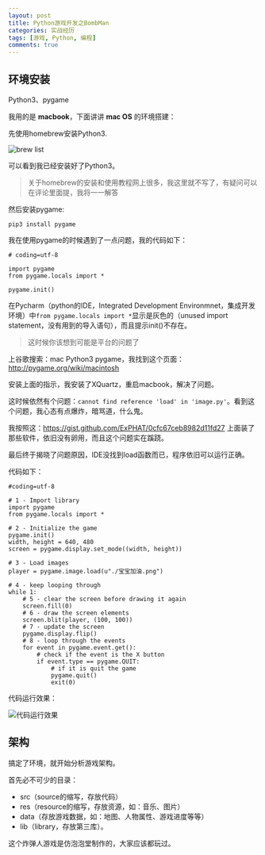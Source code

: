```yaml
---
layout: post
title: Python游戏开发之BombMan
categories: 实战经历
tags: [游戏, Python, 编程]
comments: true
---
```


## 环境安装

Python3、pygame

我用的是 **macbook**，下面讲讲 **mac OS** 的环境搭建：

先使用homebrew安装Python3.

![brew list](https://wx2.sinaimg.cn/mw690/006zFO3ggy1fbvru5hipoj30g403sjrw.jpg)

可以看到我已经安装好了Python3。

>关于homebrew的安装和使用教程网上很多，我这里就不写了，有疑问可以在评论里面提，我将一一解答

然后安装pygame:

`pip3 install pygame`

我在使用pygame的时候遇到了一点问题，我的代码如下：

```
# coding=utf-8

import pygame
from pygame.locals import *

pygame.init()
```

在Pycharm（python的IDE，Integrated Development Environmnet，集成开发环境）中`from pygame.locals import *`显示是灰色的（unused import statement，没有用到的导入语句），而且提示init()不存在。

>这时候你该想到可能是平台的问题了

上谷歌搜索：mac Python3 pygame，我找到这个页面：http://pygame.org/wiki/macintosh

安装上面的指示，我安装了XQuartz，重启macbook，解决了问题。

这时候依然有个问题：`cannot find reference 'load' in 'image.py'`。看到这个问题，我心态有点爆炸，暗骂道，什么鬼。

我按照这：https://gist.github.com/ExPHAT/0cfc67ceb8982d11fd27
上面装了那些软件，依旧没有卵用，而且这个问题实在蹊跷。

最后终于揭晓了问题原因，IDE没找到load函数而已，程序依旧可以运行正确。

代码如下：

```
#coding=utf-8

# 1 - Import library
import pygame
from pygame.locals import *

# 2 - Initialize the game
pygame.init()
width, height = 640, 480
screen = pygame.display.set_mode((width, height))

# 3 - Load images
player = pygame.image.load(u"./宝宝加油.png")

# 4 - keep looping through
while 1:
    # 5 - clear the screen before drawing it again
    screen.fill(0)
    # 6 - draw the screen elements
    screen.blit(player, (100, 100))
    # 7 - update the screen
    pygame.display.flip()
    # 8 - loop through the events
    for event in pygame.event.get():
        # check if the event is the X button
        if event.type == pygame.QUIT:
            # if it is quit the game
            pygame.quit()
            exit(0)
```

代码运行效果：

![代码运行效果](https://wx4.sinaimg.cn/mw690/006zFO3ggy1fbwtk3wpqej30zq0rw1kx.jpg)

## 架构

搞定了环境，就开始分析游戏架构。

首先必不可少的目录：

- src（source的缩写，存放代码）
- res（resource的缩写，存放资源，如：音乐、图片）
- data（存放游戏数据，如：地图、人物属性、游戏进度等等）
- lib（library，存放第三库）。

这个炸弹人游戏是仿泡泡堂制作的，大家应该都玩过。
